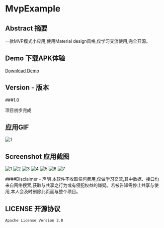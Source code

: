 # MvpExample
## Abstract 摘要
一款MVP模式小应用,使用Material design风格,仅学习交流使用,完全开源。

## Demo 下载APK体验
[Download Demo](https://github.com/yingLanNull/MvpExample/blob/master/show/app-debug.apk)

## Version - 版本

###1.0

项目初步完成

## 应用GIF

![1](https://github.com/yingLanNull/MvpExample/blob/master/show/show.gif)

## Screenshot 应用截图
![1](https://github.com/yingLanNull/MvpExample/blob/master/show/Screenshot0.png)
![2](https://github.com/yingLanNull/MvpExample/blob/master/show/Screenshot1.png)
![3](https://github.com/yingLanNull/MvpExample/blob/master/show/Screenshot4.png)
![4](https://github.com/yingLanNull/MvpExample/blob/master/show/Screenshot2.png)
![5](https://github.com/yingLanNull/MvpExample/blob/master/show/Screenshot3.png)
![6](https://github.com/yingLanNull/MvpExample/blob/master/show/Screenshot5.png)
![7](https://github.com/yingLanNull/MvpExample/blob/master/show/Screenshot7.png)


####Disclaimer - 声明
本软件不收取任何费用,仅做学习交流,其中数据、接口均来自网络搜索,获取与共享之行为或有侵犯权益的嫌疑。若被告知需停止共享与使用,本人会及时删除此页面与整个项目。

## LICENSE 开源协议

    Apache License Version 2.0

